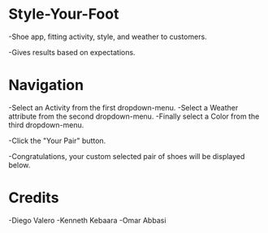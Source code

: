 # Style-Your-Foot
-Shoe app, fitting activity, style, and weather to customers. 

-Gives results based on expectations.

# Navigation
-Select an Activity from the first dropdown-menu.
-Select a Weather attribute from the second dropdown-menu.
-Finally select a Color from the third dropdown-menu.

-Click the "Your Pair" button.

-Congratulations, your custom selected pair of shoes will be displayed below.

# Credits
-Diego Valero
-Kenneth Kebaara
-Omar Abbasi
